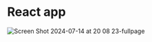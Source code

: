 # React app

![Screen Shot 2024-07-14 at 20 08 23-fullpage](https://github.com/user-attachments/assets/16356d29-860d-403c-a538-b3a66d774afd)

